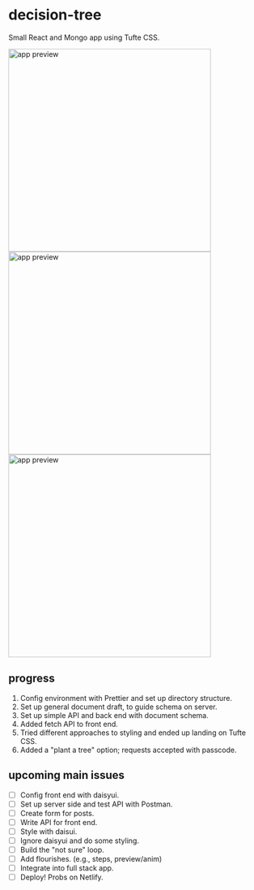 # decision-tree
Small React and Mongo app using Tufte CSS.


<img src="https://user-images.githubusercontent.com/102257735/186823795-b713c0c0-8e5e-46bf-b0d6-5c20e9560236.png" style="height:400px;display:inline" alt="app preview">
<img src="https://user-images.githubusercontent.com/102257735/186823783-0963b584-2901-4b4f-b1dd-91e8a3488bb3.png" style="height:400px;display:inline" alt="app preview">
<img src="https://user-images.githubusercontent.com/102257735/187052494-e4932357-fc1c-4a01-9f1b-ee92a340c9f4.png" style="height:400px;display:inline" alt="app preview">

## progress
1. Config environment with Prettier and set up directory structure. 
2. Set up general document draft, to guide schema on server.
3. Set up simple API and back end with document schema.
4. Added fetch API to front end.
5. Tried different approaches to styling and ended up landing on Tufte CSS.
6. Added a "plant a tree" option; requests accepted with passcode.

## upcoming main issues
- [ ] Config front end with daisyui.
- [ ] Set up server side and test API with Postman.
- [ ] Create form for posts.
- [ ] Write API for front end.
- [ ] Style with daisui.
- [ ] Ignore daisyui and do some styling.
- [ ] Build the "not sure" loop.
- [ ] Add flourishes. (e.g., steps, preview/anim)
- [ ] Integrate into full stack app.
- [ ] Deploy! Probs on Netlify.
